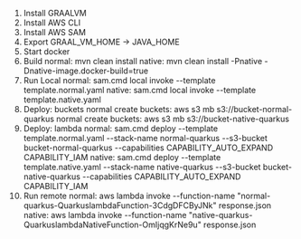 1) Install GRAALVM
2) Install AWS CLI
3) Install AWS SAM
4) Export GRAAL_VM_HOME -> JAVA_HOME
5) Start docker
6) Build
normal: mvn clean install
native: mvn clean install -Pnative -Dnative-image.docker-build=true
7) Run Local
normal: sam.cmd local invoke --template template.normal.yaml
native: sam.cmd local invoke --template template.native.yaml
8) Deploy: buckets
normal create buckets: aws s3 mb s3://bucket-normal-quarkus
normal create buckets: aws s3 mb s3://bucket-native-quarkus
9) Deploy: lambda
normal: sam.cmd deploy --template template.normal.yaml --stack-name normal-quarkus --s3-bucket bucket-normal-quarkus --capabilities CAPABILITY_AUTO_EXPAND CAPABILITY_IAM
native: sam.cmd deploy --template template.native.yaml --stack-name native-quarkus --s3-bucket bucket-native-quarkus --capabilities CAPABILITY_AUTO_EXPAND CAPABILITY_IAM
10) Run remote
normal: aws lambda invoke --function-name "normal-quarkus-QuarkuslambdaFunction-3CdgDFCByJNk" response.json
native: aws lambda invoke --function-name "native-quarkus-QuarkuslambdaNativeFunction-OmIjqgKrNe9u" response.json
